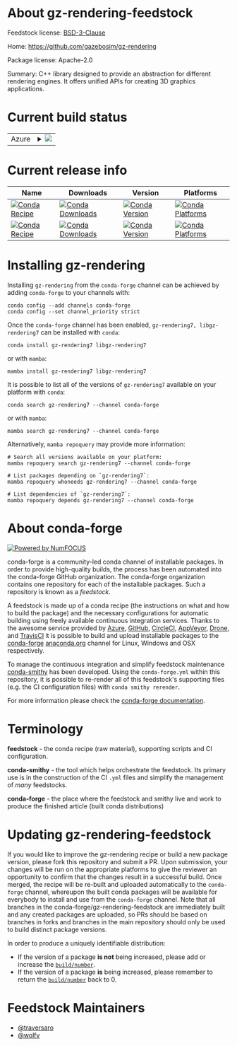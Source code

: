 About gz-rendering-feedstock
============================

Feedstock license: [BSD-3-Clause](https://github.com/conda-forge/gz-rendering-feedstock/blob/main/LICENSE.txt)

Home: https://github.com/gazebosim/gz-rendering

Package license: Apache-2.0

Summary: C++ library designed to provide an abstraction for different rendering engines. It offers unified APIs for creating 3D graphics applications.

Current build status
====================


<table>
    
  <tr>
    <td>Azure</td>
    <td>
      <details>
        <summary>
          <a href="https://dev.azure.com/conda-forge/feedstock-builds/_build/latest?definitionId=17631&branchName=main">
            <img src="https://dev.azure.com/conda-forge/feedstock-builds/_apis/build/status/gz-rendering-feedstock?branchName=main">
          </a>
        </summary>
        <table>
          <thead><tr><th>Variant</th><th>Status</th></tr></thead>
          <tbody><tr>
              <td>linux_64</td>
              <td>
                <a href="https://dev.azure.com/conda-forge/feedstock-builds/_build/latest?definitionId=17631&branchName=main">
                  <img src="https://dev.azure.com/conda-forge/feedstock-builds/_apis/build/status/gz-rendering-feedstock?branchName=main&jobName=linux&configuration=linux%20linux_64_" alt="variant">
                </a>
              </td>
            </tr><tr>
              <td>linux_aarch64</td>
              <td>
                <a href="https://dev.azure.com/conda-forge/feedstock-builds/_build/latest?definitionId=17631&branchName=main">
                  <img src="https://dev.azure.com/conda-forge/feedstock-builds/_apis/build/status/gz-rendering-feedstock?branchName=main&jobName=linux&configuration=linux%20linux_aarch64_" alt="variant">
                </a>
              </td>
            </tr><tr>
              <td>linux_ppc64le</td>
              <td>
                <a href="https://dev.azure.com/conda-forge/feedstock-builds/_build/latest?definitionId=17631&branchName=main">
                  <img src="https://dev.azure.com/conda-forge/feedstock-builds/_apis/build/status/gz-rendering-feedstock?branchName=main&jobName=linux&configuration=linux%20linux_ppc64le_" alt="variant">
                </a>
              </td>
            </tr><tr>
              <td>osx_64</td>
              <td>
                <a href="https://dev.azure.com/conda-forge/feedstock-builds/_build/latest?definitionId=17631&branchName=main">
                  <img src="https://dev.azure.com/conda-forge/feedstock-builds/_apis/build/status/gz-rendering-feedstock?branchName=main&jobName=osx&configuration=osx%20osx_64_" alt="variant">
                </a>
              </td>
            </tr><tr>
              <td>osx_arm64</td>
              <td>
                <a href="https://dev.azure.com/conda-forge/feedstock-builds/_build/latest?definitionId=17631&branchName=main">
                  <img src="https://dev.azure.com/conda-forge/feedstock-builds/_apis/build/status/gz-rendering-feedstock?branchName=main&jobName=osx&configuration=osx%20osx_arm64_" alt="variant">
                </a>
              </td>
            </tr><tr>
              <td>win_64</td>
              <td>
                <a href="https://dev.azure.com/conda-forge/feedstock-builds/_build/latest?definitionId=17631&branchName=main">
                  <img src="https://dev.azure.com/conda-forge/feedstock-builds/_apis/build/status/gz-rendering-feedstock?branchName=main&jobName=win&configuration=win%20win_64_" alt="variant">
                </a>
              </td>
            </tr>
          </tbody>
        </table>
      </details>
    </td>
  </tr>
</table>

Current release info
====================

| Name | Downloads | Version | Platforms |
| --- | --- | --- | --- |
| [![Conda Recipe](https://img.shields.io/badge/recipe-gz--rendering7-green.svg)](https://anaconda.org/conda-forge/gz-rendering7) | [![Conda Downloads](https://img.shields.io/conda/dn/conda-forge/gz-rendering7.svg)](https://anaconda.org/conda-forge/gz-rendering7) | [![Conda Version](https://img.shields.io/conda/vn/conda-forge/gz-rendering7.svg)](https://anaconda.org/conda-forge/gz-rendering7) | [![Conda Platforms](https://img.shields.io/conda/pn/conda-forge/gz-rendering7.svg)](https://anaconda.org/conda-forge/gz-rendering7) |
| [![Conda Recipe](https://img.shields.io/badge/recipe-libgz--rendering7-green.svg)](https://anaconda.org/conda-forge/libgz-rendering7) | [![Conda Downloads](https://img.shields.io/conda/dn/conda-forge/libgz-rendering7.svg)](https://anaconda.org/conda-forge/libgz-rendering7) | [![Conda Version](https://img.shields.io/conda/vn/conda-forge/libgz-rendering7.svg)](https://anaconda.org/conda-forge/libgz-rendering7) | [![Conda Platforms](https://img.shields.io/conda/pn/conda-forge/libgz-rendering7.svg)](https://anaconda.org/conda-forge/libgz-rendering7) |

Installing gz-rendering
=======================

Installing `gz-rendering` from the `conda-forge` channel can be achieved by adding `conda-forge` to your channels with:

```
conda config --add channels conda-forge
conda config --set channel_priority strict
```

Once the `conda-forge` channel has been enabled, `gz-rendering7, libgz-rendering7` can be installed with `conda`:

```
conda install gz-rendering7 libgz-rendering7
```

or with `mamba`:

```
mamba install gz-rendering7 libgz-rendering7
```

It is possible to list all of the versions of `gz-rendering7` available on your platform with `conda`:

```
conda search gz-rendering7 --channel conda-forge
```

or with `mamba`:

```
mamba search gz-rendering7 --channel conda-forge
```

Alternatively, `mamba repoquery` may provide more information:

```
# Search all versions available on your platform:
mamba repoquery search gz-rendering7 --channel conda-forge

# List packages depending on `gz-rendering7`:
mamba repoquery whoneeds gz-rendering7 --channel conda-forge

# List dependencies of `gz-rendering7`:
mamba repoquery depends gz-rendering7 --channel conda-forge
```


About conda-forge
=================

[![Powered by
NumFOCUS](https://img.shields.io/badge/powered%20by-NumFOCUS-orange.svg?style=flat&colorA=E1523D&colorB=007D8A)](https://numfocus.org)

conda-forge is a community-led conda channel of installable packages.
In order to provide high-quality builds, the process has been automated into the
conda-forge GitHub organization. The conda-forge organization contains one repository
for each of the installable packages. Such a repository is known as a *feedstock*.

A feedstock is made up of a conda recipe (the instructions on what and how to build
the package) and the necessary configurations for automatic building using freely
available continuous integration services. Thanks to the awesome service provided by
[Azure](https://azure.microsoft.com/en-us/services/devops/), [GitHub](https://github.com/),
[CircleCI](https://circleci.com/), [AppVeyor](https://www.appveyor.com/),
[Drone](https://cloud.drone.io/welcome), and [TravisCI](https://travis-ci.com/)
it is possible to build and upload installable packages to the
[conda-forge](https://anaconda.org/conda-forge) [anaconda.org](https://anaconda.org/)
channel for Linux, Windows and OSX respectively.

To manage the continuous integration and simplify feedstock maintenance
[conda-smithy](https://github.com/conda-forge/conda-smithy) has been developed.
Using the ``conda-forge.yml`` within this repository, it is possible to re-render all of
this feedstock's supporting files (e.g. the CI configuration files) with ``conda smithy rerender``.

For more information please check the [conda-forge documentation](https://conda-forge.org/docs/).

Terminology
===========

**feedstock** - the conda recipe (raw material), supporting scripts and CI configuration.

**conda-smithy** - the tool which helps orchestrate the feedstock.
                   Its primary use is in the construction of the CI ``.yml`` files
                   and simplify the management of *many* feedstocks.

**conda-forge** - the place where the feedstock and smithy live and work to
                  produce the finished article (built conda distributions)


Updating gz-rendering-feedstock
===============================

If you would like to improve the gz-rendering recipe or build a new
package version, please fork this repository and submit a PR. Upon submission,
your changes will be run on the appropriate platforms to give the reviewer an
opportunity to confirm that the changes result in a successful build. Once
merged, the recipe will be re-built and uploaded automatically to the
`conda-forge` channel, whereupon the built conda packages will be available for
everybody to install and use from the `conda-forge` channel.
Note that all branches in the conda-forge/gz-rendering-feedstock are
immediately built and any created packages are uploaded, so PRs should be based
on branches in forks and branches in the main repository should only be used to
build distinct package versions.

In order to produce a uniquely identifiable distribution:
 * If the version of a package **is not** being increased, please add or increase
   the [``build/number``](https://docs.conda.io/projects/conda-build/en/latest/resources/define-metadata.html#build-number-and-string).
 * If the version of a package **is** being increased, please remember to return
   the [``build/number``](https://docs.conda.io/projects/conda-build/en/latest/resources/define-metadata.html#build-number-and-string)
   back to 0.

Feedstock Maintainers
=====================

* [@traversaro](https://github.com/traversaro/)
* [@wolfv](https://github.com/wolfv/)

